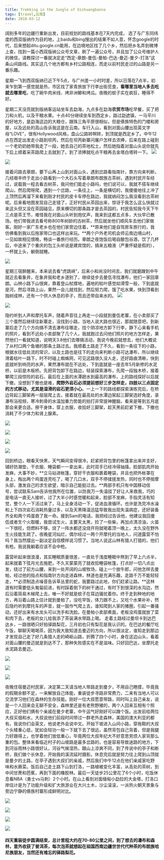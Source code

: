 ```yaml
---
title: Trekking in the Jungle of Xishuangbanna
tags: [travel,云南]
date: 2018-03-12
---
```


阔别多年的边疆行重新出发，目前规划的路线基本在7天内完成， 选了与广东同纬度的西双版纳作为目的地，上baidu和bing搜出的结果不如人意，怀念google的时代，后来想起ditu.google.cn能用，在边境地区找了几个乡，然后把乡名弄到微博上查，找到一篇小西双版纳公众号文章，刷了一遍公众号，并且加了公众号维护人的微信，请教探讨一番就决定走“西定-章朗-曼佤-曼帕-巴达-曼迈-曼夕-打洛”这条山间路线。其实这几个地方都有乡村公路相连，而走以前村民走过的山路是另一番乐趣。

<!--more-->

星期一飞到西双版纳已近下午5点，与广州差一小时时差，所以日落在7点半，初来乍到第一感觉就是热，市区找了家青旅放下行李出街觅食，**看哪里当地人多去吃就去哪里吃**，吃了碗牛肉米线、烤非洲鲫和烤瓜。夜晚的蚊子实在疯狂，睡得不好。

星期二天没亮就到版纳客运站坐车去勐海，九点多在勐海**农贸市场**吃早餐，买了把刀和火机，以及干粮水果。十点40分继续坐车到西定乡，路过勐遮镇，一马平川的好地方，是勐海这边的大粮仓，跟珠三角平原很相似，但是傣族特色的门楼和房屋，以及远处的高山告诉我这是在云南。车行入山，看到对面山腰出现英文字母“LOVE”，很有Hollywood风格，盘山公路转啊转，到顶就是西定乡了。中午12点在西定出发走小路到坝丙，然后在坝丙新寨问屠户怎样去浓捧，后来在路上碰到一个老奶奶她带我走了一段，她去自己的茶地松土，然后她指着对面山头说你就先下后上顺着采茶路爬上去就到了。到了浓捧就吃点干粮再去金塔白塔转一下。
![](http://wx4.sinaimg.cn/mw690/67804861ly1fpepgb42jzj21kw16ox6q.jpg)

![](http://wx2.sinaimg.cn/large/67804861ly1fpepgd357aj21kw23v1kz.jpg)

接着问路去章朗，要下山再上山到对面山头，遇到岔路看指南针，靠方向来判断，几经艰辛终于走出小路看到一个大石头写着章朗布朗族古茶树，遇到村民开车经过，说载我一程去看古树茶，我问他们能走小路吗，他们说可以，我就不搭车继续爬山，然后爬呀爬，遇到一个岔路，一条往上，一条是横切的，我傻傻地往上冲了上顶然后再溜下来看到刚才村民的皮卡车停在路边，我就纳闷怎么我没看到古茶树呢。后来看地图发现自己走错了，正好村民从茶园出来，惊讶于我怎么这么快就过来这头但又没在茶园碰见，原来横切的那条路才是去茶园的，村民告知我今天下午三点是茶王节，难怪我在对面山头听到炮仗声，我来到这都五点多，大伙早已散场。他们带我进去看号称800年树龄的古树茶，然后就坐他们顺风车去他们家做客。刚好一家广东老乡也在他们家旁边住着，**原来他们是自驾房车旅行的，我仿佛看到我以后拖家带口也这样出来玩。**两个户外老司机会师云南边境山村，一见如故相见恨晚，畅谈一番旅行经历。章朗之夜饱饭后喝自酿包谷酒，饮了几杯后，中途来了个重庆的包工头听说是建宾馆的，搞来五粮液（严重怀疑是假的），一杯就上头，躺倒就睡。      

![](https://wx1.sinaimg.cn/mw690/67804861ly1fpepghry24j21kw23v1l1.jpg)


星期三宿醉醒来，本来说去看“虎跳峡”，后来小和尚没时间去，我们就磨蹭到中午就近去看象井，在象井我和老乡道别了，继续徒步去曼佤寻找瀑布，他们一家回章朗。山林小路下山很爽，靠着登山杖撑地，遍地的枯叶感觉如滑雪一般，下到底就是河，然后寻路上山，果然一会儿就找到，然后努力爬，饿了吃水果，快到顶看到独树成林，还有一个供人休息的亭子，而且还带自来水的。
![](https://wx4.sinaimg.cn/mw690/67804861ly1fpepgh5yqfj21kw23vhdw.jpg)

![](https://wx2.sinaimg.cn/mw1024/67804861ly1fpepgeq6eaj21kw16ohdv.jpg)

隐约听到人声和摩托车声，随着声音往上再走一小段就到曼佤老寨，在小卖部买了三个蛋然后继续往新寨走，没找到小路，当地人说大路也很近，那就随意吧，到新寨后走了几个方向搞不清去瀑布往哪走，找个阴凉地方卸下行李，静下心来看手机的照片，看到不远处小卖部聚了几个人，我就跑过去问他们照片的地方怎样走，果然他们一看就知道，说明天3.8他们去哪搞活动，我说今晚前就想去，他们大概说了从村口两个鱼塘的那条土路过去。我顺着土路走了不久，看到一条往下的小路，根据水往低处流的常识，以及土路也是往下的走向来判断小路可达瀑布，所以继续滑着枯叶一路下，时不时碰上蜘蛛网，可见这路很久没人走，还好路痕清晰，快到底就听到响亮的水声，果然瀑布就在不远处，下到底就是一座去年5月新修的水泥桥，以前是木板桥。先把背包卸下在路边，轻装探索瀑布，先爬一段独木桥，接着攀爬三段惊险的岩石，最后在上面的水潭趟水到最高的瀑布，上的路线探好以后就下撤，没想到下撤也是难，**爬野外岩石必须提前想好三步怎样走，四肢以三点固定的方式移动，尤其是湿滑的岩石更须小心**。一上一下的路线都探索演练完后，在桥边背起三脚架再一层层爬上去，接着就在最高处的水潭边架起三脚架选好角度，录瀑布浴视频，寒冷刺骨的水温加重力势能的拍打非常提神醒脑，看来是等到五月底那会来更合适。擦干身体，穿上衣服，收拾好三脚架，趁天黑前赶紧下撤，下撤也消耗了不少体力和肾上腺素。

![](https://wx1.sinaimg.cn/mw1024/67804861ly1fpepgpjy08j21kw16oe83.jpg)

![](https://wx1.sinaimg.cn/mw1024/67804861ly1fpepg95zc3j21kw23vhdu.jpg)

![](https://wx4.sinaimg.cn/mw1024/67804861ly1fpepgdy1qsj21kw23v7wj.jpg)

![](https://wx4.sinaimg.cn/mw1024/67804861ly1fpepgcz9v7j21kw23v4qr.jpg)

回到桥边，眼看天快黑，天气瞬间变得很冷，赶紧把背包里的帐篷拿出来并支好，铺好防潮垫，干衣服、睡袋都一一拿出来，此时双手已经冷得抽搐，脸部肌肉开始发麻，大事不妙，**立马钻进帐篷，穿好干衣服和裹着睡袋，并且也把外帐罩在身上，掏出两个鸡蛋连壳吃了，喝了几口水，双手不停揉搓发热，同时也不停按摩头部，激发自己的求生欲望，暗示自己能挺过去。**两部手机只有中国移动信号，尝试联系Sam告诉他我所在位置，以防我万一失温挂了好让人来救我，巧的是电话一直无人接听，过了大半小时感觉暖和起来，脸部不发麻，手指灵活有知觉，整个人一下活过来了，马上全身活动一下，促进血液循环。也许是洗完冷水澡和上下四次岩石消耗热量过多，以及天黑降温迅猛导致我出现失温病症，还好装备齐全和两个鸡蛋救了我一命。接到Sam的电话，我把经过告诉他，他建议我回曼佤或者生个火取暖，我尝试生火，主要天太黑，捡了一些柴，再加点清凉油，火苗一下很旺，但燃料不够，烧了一阵水都还没烧开将就喝着顶一晚上，太久没在野外生火技能生疏了。夜晚星河灿烂，偶尔经过一两个开摩托的当地人，问道露营不怕吗？我当然摆出一副淡定自信模样说习惯了。当地人说这山林有猎人打猎的，他们有枪。我说我躺着应该不会中枪。

露营听起来很浪漫，其实睡眠质量很差，一直处于浅度睡眠中熬到了早上六点半，起来就着下弦月光去施肥，不久天蒙蒙亮了就收拾睡袋帐篷，打点好一切八点出发，绕过了前方山腰，来到一处开阔的山坡牧场，碰上一个放牛郎，问他怎样去曼帕，经过他的指点和指南针方向走进森林，林道也是充满乐趣，走路千万不能轻轻走，**必须制造点噪音告诉草丛里的蛇，我要路过此地，你们赶紧让路。**这林道有时需要低头匍匐前进，有时踩着倒下的树干通过，有时下到很深的水沟边，然后沿着简易木梯爬上去，唯一不好就是蚊子在耳边骚扰着你。终于走到种地的地方，再沿着山路上估计就到曼帕了，没吃早饭，体力跟不上，又吃个水果补补，然后隐约听到摩托车的声音，就一鼓作气爬上去，谁知爬到人家的猪圈，引起一番骚动，还好出来有水龙头可以洗手和洗脸。在曼帕小卖部煮面，老板没鸡蛋就放了菜和肉下去，老板的女儿给我添了茶装满水带路上喝。 走着土路经过曼坝卡到达巴达乡，一路很晒只好拍驿路梨花，三月初也只有梨花是我认识的。在巴达的餐厅吃午饭，聊聊天喝喝茶，因为我大致知道去曼迈的方向，所以很淡定，谁知走到那边才发现自己走了好几条猎人走的崎岖山路，折腾了四个小时，身在这边山头，看着对面山腰的曼迈就是到达不了，那种失败感实在不是滋味。只好回巴达，坐摩托走水泥路去曼迈。

![](https://wx2.sinaimg.cn/mw1024/67804861ly1fpepj6x1duj21kw23v1l0.jpg)

![](https://wx3.sinaimg.cn/mw1024/67804861ly1fpepj3l4v8j21kw23vkjn.jpg)

![](https://wx3.sinaimg.cn/mw1024/67804861ly1fpepj7k3j8j21kw16o7wk.jpg)

夜晚住宿曼迈村民家，决定第二天请当地人带路走到曼夕，不用自己瞎摸，毕竟我的假期余额不足，一来解放自己体能，重装徒步寻路非常费力，二来有当地人可以交流学习他们在森林的生存技能。刚好一位大叔愿意带路，同时叫上自己亲友，说是一个人回来会无聊不安全，森林里还是有老熊野猪的，两个人回来互相有个照应，正好他们俩有个亲戚在曼夕老寨，中午运气好刚好可以蹭个饭。出发前给两位大叔买烟和水，大叔说他们前段时间带过一群老外走森林，美国的澳大利亚的都有。我说你们会英文，他说老外会说中文。开始下坡进入山间小路，穿拖鞋的大叔个头矮重心低，犹如会轻功一般一下就下去了很远，虽然背包自己背着，但是我腿力好跟得上，也学着他们放低重心，毕竟两位大叔年纪大不好意思劳烦人家背那么重的包。整体来看临近村子的山坡路是最多岔路的，也是容易导致迷路的地方，下到河谷雨林小路很好认，河谷气候湿热，跟山上凉爽不同，到了传说中的亭子和断桥，我们做个长休息，开始我的溪流延时摄影。休息完后就是努力往上爬到山顶就是曼夕的土路，在亭子遇到大叔们的亲戚，然后我们中午12点在他们亲戚家吃野味和水蕨菜。饭后自己走土路下山到打洛，一路植被变化丰富，从高处的茶树，到中间甘蔗和芭蕉，再到下面的橡胶林。最后一天徒步25公里花了6个小时，吃饭休息看NBA（勇士vs马刺）2个小时。在山上看到对面缅甸小勐拉的大金塔，打洛口岸估计是为了功能升级和扩大旅游业在大兴土木，沙尘滚滚，一派热火朝天景象与旁边宁静的傣族村寨形成鲜明对比。

![](https://wx3.sinaimg.cn/mw690/67804861ly1fpepiomvv6j21kw23v4qq.jpg)

![](https://wx2.sinaimg.cn/mw690/67804861ly1fpepj7pt38j21kw23ve84.jpg)

![](https://wx3.sinaimg.cn/mw690/67804861ly1fpepj72c55j21kw23v4qs.jpg)

![](https://wx2.sinaimg.cn/mw690/67804861ly1fpepj5atxoj21kw23vu0z.jpg)

#### 四天重装徒步圆满结束，总计里程大约在70-80公里之间，到了想去的瀑布和森林，意外收获了普洱茶，每次泡茶就想起在祖国西南边疆世世代代种茶的布朗族哈尼族朋友，当然还有难忘的驿路梨花。
